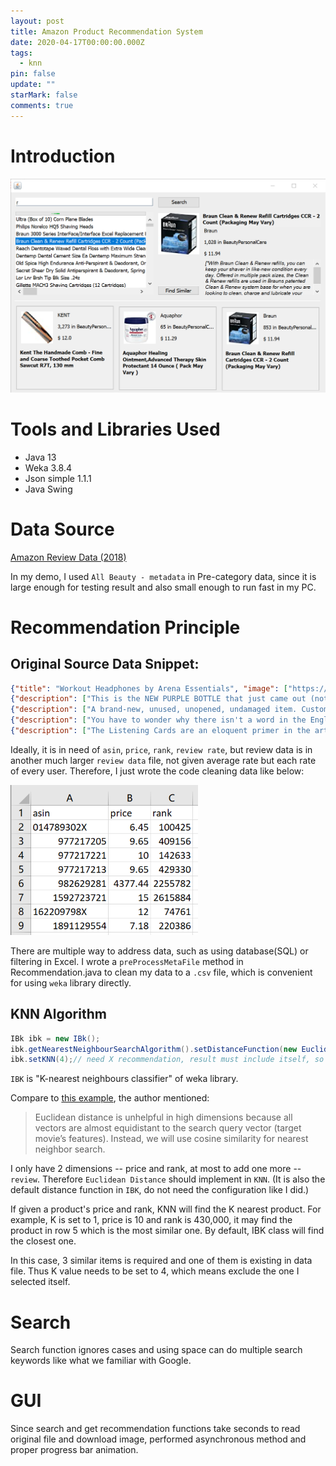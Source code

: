 ```yaml
---
layout: post
title: Amazon Product Recommendation System
date: 2020-04-17T00:00:00.000Z
tags:
  - knn
pin: false
update: ""
starMark: false
comments: true
---
```

# Introduction

![Screenshot](/assets/uploads/5e191dac7cb767d152d97ae9a02bf28.png)

# Tools and Libraries Used

* Java 13
* Weka 3.8.4
* Json simple 1.1.1
* Java Swing

# Data Source

[Amazon Review Data (2018)](https://nijianmo.github.io/amazon/index.html)

In my demo, I used `All Beauty - metadata` in Pre-category data, since it is large enough for testing result and also small enough to run fast in my PC.

# Recommendation Principle

## Original Source Data Snippet:

```json
{"title": "Workout Headphones by Arena Essentials", "image": ["https://images-na.ssl-images-amazon.com/images/I/61BM8VG0BCL._SS40_.jpg", "https://images-na.ssl-images-amazon.com/images/I/61YKSNFYPPL._SS40_.jpg"], "brand": "HarperCollins", "rank": "3,235,148inBeautyamp;PersonalCare(", "main_cat": "All Beauty", "asin": "0061073717"}
{"description": ["This is the NEW PURPLE BOTTLE that just came out (not the old black bottle which came out years ago and has been discontinued)\n\nBlack Diamond\nIndoor Lotion\nTingle\nNew\nFull Size Bottle", "", ""], "title": "Black Diamond", "brand": "Swedish Beauty", "rank": "1,462,563inBeautyamp;PersonalCare(", "also_view": ["B000LXTNMW"], "main_cat": "All Beauty", "asin": "0143026860"}
{"description": ["A brand-new, unused, unopened, undamaged item. Customer Satisfaction Guaranteed."], "title": "12 Pc BLUE HEAVEN KAJAL\"HERBAL kajal With VITAMIN E COLOR Natural BLACK", "also_buy": ["B00OWT3W28", "B010E1X15K", "B0796RMSV8", "B07HPBWSW2", "B010FQJWWK", "B00IGBID9A", "B07C9KZTXP", "B00DNK5UR2", "B0079Z48S4", "B005EIIAPA", "B00MSU90U6", "B079MHLF3Z", "B078VXMNQQ", "B072SJQW3B", "B00MAX5TCY", "B01HTGNIH4", "B01BIRIPA0", "B0777796G5", "B01BEABLO8", "B01KJK7UA8", "B007T8LXZC", "B00ISAPPLI", "B07DDCD86N", "B01N6MIQ27"], "brand": "BLUE HEAVE", "rank": "100,425inBeautyPersonalCare(", "also_view": ["B00OWT3W28", "B0796RMSV8", "B010E1X15K", "B010FQJWWK", "B00OXQXP04", "B0079Z48S4", "B07C9KZTXP", "B06XC324BV", "1201025818", "B01BEABLO8", "B078V56SX1", "B00FLQ3VIQ", "B0154B5PAY", "B07KSHBD3R", "B078X9FPRD", "B07BN2WX93", "B00F6W0IGI", "B015E689YS", "B074QLLZ7V", "B01GW09XRW", "B005287VJ8", "B0789K416H", "B074VX7K85", "B0798KV8S6", "B0768XX5PM", "B071D5N6Z3", "B07B95FR76", "B01N9JM42T", "B07GKHKX6M", "0000045284", "B006LXBSYM", "B076DFBZLQ", "4784294759", "B07HPBWSW2", "B00LX45G1A", "B00H4XWEGO", "B01HBUSDPK", "B07BZ1KJX9", "B01LX6I5X0", "B00JGQJL4U", "B07BPVDPT9", "B00CEETD1M", "B00CTTJH04", "B00UC05MEM", "B00MAX5TCY", "B01BY5KDEC", "B071G69PGN", "B07H3XDM3M", "B006HCJXBM", "B077SW7V67", "B006WZ9TPO", "B0768YNQND", "B0079Z7GH4", "B07JZ527T2", "B0742J58WT", "B07C3GZJRB", "B077J4Q3K3"], "main_cat": "All Beauty", "price": "$6.45", "asin": "014789302X"}
{"description": ["You have to wonder why there isn't a word in the English language for the fireworks that go off in your brain when you finally kiss someone you've wanted for years. Or for the intimacy and tenderness you feel as you hold the hand of a suffering friend. A generation after the height of the AIDS crisis, what is it like to be a young gay man in New York? How many words are there now for the different kinds of pain, the different kinds of love? Matthew Lopez's The Inheritance premieres in two parts at the Young Vic Theatre, London, in March 2018.", "Matthew Lopez is the author of The Whipping Man (Luna Stage Company, Manhattan Theatre Club), The Legend of Georgia McBride (Denver Center for Performing Arts; Manhattan Class Company, Geffen Playhouse), Somewhere (The Old Globe, Hartford Stage), Reverberation (Hartford Stage Company), and Zoey's Perfect Wedding (Denver Center for the Performing Arts). In London, he was represented in Headlong Theatre's 9/11 Decade anthology with his short play The Sentinels."], "title": "The Inheritance", "also_buy": ["1848426380", "B07JVF7M3C", "1644450003", "1635571766", "1559365978", "1559365862", "0857055429", "B07J36923G", "0525618643", "1939931614", "B07HC435LF", "0573697094", "B07D4ZWCMB", "0735223521", "162779834X", "1468315714", "1420956493", "0345806565", "B07HC5H94C", "1101874562", "1559363843", "082223226X", "1350069299", "B07895XF5C", "1559365730", "1559365420", "0062795252", "B07BMLQN93", "3836563487", "177046316X", "0872867862", "1559365382", "155936582X", "0393310329", "1559365560", "B07GGRJWRW", "0802137563", "B0767FCYDP", "031631613X", "0804172706", "B0788XVVD8", "155936534X", "086547771X", "1559365323", "B01H4Z7CZE", "0316316121", "1328764524", "0199832536", "0735218196", "081013358X", "0452274001", "1559365404", "0738215678", "1555977359", "1848426038", "082222156X", "1468311085", "076246481X", "B07GW7NRW8", "0822225336", "0316188549", "1848426313", "1593500750", "B078DDYRBL", "B07GGCZ7GZ", "0571328873", "155659495X", "1559365471", "0822231166", "1984854275", "1593501463", "039959227X", "0573640041", "1501198246", "0684843269", "0865479445", "1250122430", "1559364580", "1783191430", "0143128752", "0573705674", "B072ZM74YY", "B0001HAGRE", "1400032385", "0571245927", "0552162949", "0553419056", "0822200732", "B003554PYO", "1350045985", "0307275930", "155936551X", "1559360410", "1559361131", "1350055018", "0007465084"], "brand": "Sunatoria", "rank": "476,831inBeautyPersonalCare(", "also_view": ["0571352367", "0573697094", "1635571766", "1559365978", "1420956493", "1634242173", "1848426380", "155936582X", "1350071935", "1718116373", "1848426038", "031631613X", "0062795252"], "main_cat": "All Beauty", "asin": "0571348351"}
{"description": ["The Listening Cards are an eloquent primer in the art of listening, offering you quick, straightforward and memorable lessons and graphics to help you and those you know easily improve your listening skills without having to read a big book. Each deck also includes underlying philosophy for listening and instructions for using the cards individually, with a partner or with a group. Attending website has free lessons and videos to learn even more.", "", ""], "title": "The Listening Cards", "image": ["https://images-na.ssl-images-amazon.com/images/I/51VcC85I8lL._SS40_.jpg"], "brand": "Listening Planet", "rank": "2,967,592inBeautyamp;PersonalCare(", "main_cat": "All Beauty", "asin": "0692508988"}
```

Ideally, it is in need of `asin`, `price`, `rank`, `review rate`, but review data is in another much larger `review data` file, not given average rate but each rate of every user. Therefore, I just wrote the code cleaning data like below:

![](/assets/uploads/20200418215012.png)

There are multiple way to address data, such as using database(SQL) or filtering in Excel. I wrote a `preProcessMetaFile` method in Recommendation.java to clean my data to a `.csv` file, which is convenient for using `weka` library directly.

## KNN Algorithm
```java
IBk ibk = new IBk();
ibk.getNearestNeighbourSearchAlgorithm().setDistanceFunction(new EuclideanDistance());// Use Euclidean Distance
ibk.setKNN(4);// need X recommendation, result must include itself, so add 1 neighbor
```

`IBK` is "K-nearest neighbours classifier" of weka library.

Compare to [this example](https://towardsdatascience.com/prototyping-a-recommender-system-step-by-step-part-1-knn-item-based-collaborative-filtering-637969614ea), the author mentioned:

> Euclidean distance is unhelpful in high dimensions because all vectors are almost equidistant to the search query vector (target movie’s features). Instead, we will use cosine similarity for nearest neighbor search.

I only have 2 dimensions -- price and rank, at most to add one more --`review`. Therefore `Euclidean Distance` should implement in `KNN`. (It is also the default distance function in  `IBK`, do not need the configuration like I did.)

If given a product's price and rank, KNN will find the K nearest product. For example, K is set to 1, price is 10 and rank is 430,000, it may find the product in row 5 which is the most similar one. By default, IBK class will find the closest one.

In this case, 3 similar items is required and one of them is existing in data file. Thus K value needs to be set to 4, which means exclude the one I selected itself.

# Search

Search function ignores cases and using space can do multiple search keywords like what we familiar with Google.

# GUI

Since search and get recommendation functions take seconds to read original file and download image, performed asynchronous method and proper progress bar animation.